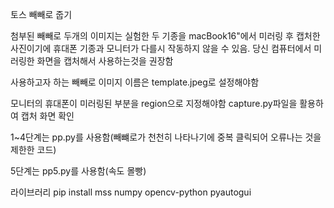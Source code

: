 토스 빼빼로 줍기

첨부된 빼빼로 두개의 이미지는 실험한 두 기종을 macBook16"에서 미러링 후 캡처한 사진이기에 휴대폰 기종과 모니터가 다를시 작동하지 않을 수 있음. 당신 컴퓨터에서 미러링한 화면을 캡처해서 사용하는것을 권장함

사용하고자 하는 빼빼로 이미지 이름은 template.jpeg로 설정해야함

모니터의 휴대폰이 미러링된 부분을 region으로 지정해야함
capture.py파일을 활용하여 캡처 화면 확인

1~4단계는 pp.py를 사용함(빼뺴로가 천천히 나타나기에 중복 클릭되어 오류나는 것을 제한한 코드)

5단계는 pp5.py를 사용함(속도 몰빵)

라이브러리
pip install mss numpy opencv-python pyautogui

